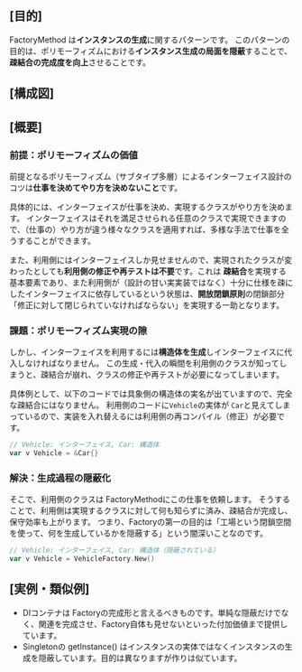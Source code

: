 ## [目的]
FactoryMethod は**インスタンスの生成**に関するパターンです。
このパターンの目的は、ポリモーフィズムにおける**インスタンス生成の局面を隠蔽**することで、**疎結合の完成度を向上**させることです。

## [構成図]

## [概要]
### 前提：ポリモーフィズムの価値
前提となるポリモーフィズム（サブタイプ多層）によるインターフェイス設計のコツは**仕事を決めてやり方を決めないこと**です。

具体的には、インターフェイスが仕事を決め、実現するクラスがやり方を決めます。 インターフェイスはそれを満足させられる任意のクラスで実現できますので、（仕事の）やり方が違う様々なクラスを適用すれば、多様な手法で仕事を全うすることができます。

また、利用側にはインターフェイスしか見せませんので、実現されたクラスが変わったとしても**利用側の修正や再テストは不要**です。これは **疎結合**を実現する基本要素であり、また利用側が（設計の甘い実実装ではなく）十分に仕様を疎にしたインターフェイスに依存しているという状態は、**開放閉鎖原則**の閉鎖部分「修正に対して閉じられていなければならない」を実現する一助となります。

### 課題：ポリモーフィズム実現の隙
しかし、インターフェイスを利用するには**構造体を生成**しインターフェイスに代入しなければなりません。
この生成・代入の瞬間を利用側のクラスが知ってしまうと、疎結合が崩れ、クラスの修正や再テストが必要になってしまいます。

具体例として、以下のコードでは具象側の構造体の実名が出ていますので、完全な疎結合にはなりません。
利用側のコードに`Vehicle`の実体が `Car`と見えてしまっているので、実装を入れ替えるには利用側の再コンパイル（修正）が必要です。
```go
// Vehicle: インターフェイス, Car: 構造体
var v Vehicle = &Car{}
```

### 解決：生成過程の隠蔽化
そこで、利用側のクラスは FactoryMethodにこの仕事を依頼します。 そうすることで、利用側は実現するクラスに対して何も知らずに済み、疎結合が完成し、保守効率も上がります。
つまり、Factoryの第一の目的は「工場という閉鎖空間を使って、何を生成しているかを隠蔽する」という闇深いことなのです。

```go
// Vehicle: インターフェイス, Car: 構造体（隠蔽されている）
var v Vehicle = VehicleFactory.New()
```

## [実例・類似例]
- DIコンテナは Factoryの完成形と言えるべきものです。単純な隠蔽だけでなく、関連を完成させ、Factory自体も見せないといった付加価値まで提供しています。
- Singletonの getInstance() はインスタンスの実体ではなくインスタンスの生成を隠蔽しています。目的は異なりますが作りは似ています。